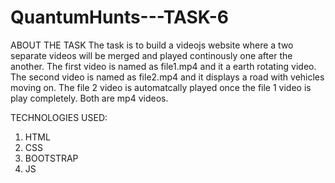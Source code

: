 # QuantumHunts---TASK-6

ABOUT THE TASK
  The task is to build a videojs website where a two separate videos will be merged and played continously one after the another.
  The first video is named as file1.mp4 and it a earth rotating video.
  The second video is named as file2.mp4 and it displays a road with vehicles moving on.
  The file 2 video is automatcally played once the file 1 video is play completely.
  Both are mp4 videos.

TECHNOLOGIES USED:

1. HTML
2. CSS
3. BOOTSTRAP
4. JS
  
